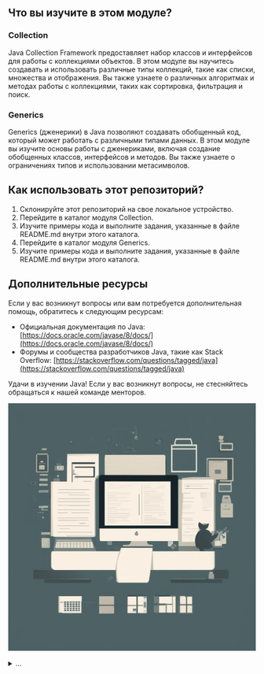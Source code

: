 ## Что вы изучите в этом модуле? 
### Collection 
Java Collection Framework предоставляет набор классов и интерфейсов для работы с коллекциями объектов. В этом модуле вы научитесь создавать и использовать различные типы коллекций, такие как списки, множества и отображения. Вы также узнаете о различных алгоритмах и методах работы с коллекциями, таких как сортировка, фильтрация и поиск. 
 
### Generics 
Generics (дженерики) в Java позволяют создавать обобщенный код, который может работать с различными типами данных. В этом модуле вы изучите основы работы с дженериками, включая создание обобщенных классов, интерфейсов и методов. Вы также узнаете о ограничениях типов и использовании метасимволов. 
 
## Как использовать этот репозиторий? 
1. Склонируйте этот репозиторий на свое локальное устройство. 
2. Перейдите в каталог модуля Collection. 
3. Изучите примеры кода и выполните задания, указанные в файле README.md внутри этого каталога. 
4. Перейдите в каталог модуля Generics. 
5. Изучите примеры кода и выполните задания, указанные в файле README.md внутри этого каталога. 
 
## Дополнительные ресурсы 
Если у вас возникнут вопросы или вам потребуется дополнительная помощь, обратитесь к следующим ресурсам: 
- Официальная документация по Java: [https://docs.oracle.com/javase/8/docs/](https://docs.oracle.com/javase/8/docs/) 
- Форумы и сообщества разработчиков Java, такие как Stack Overflow: [https://stackoverflow.com/questions/tagged/java](https://stackoverflow.com/questions/tagged/java) 
 
Удачи в изучении Java! Если у вас возникнут вопросы, не стесняйтесь обращаться к нашей команде менторов.

  ![](materials/core-2.png)

<details>
<summary>...
</summary>
Дорога учит терпению. - Б. Дизраэли
</details>